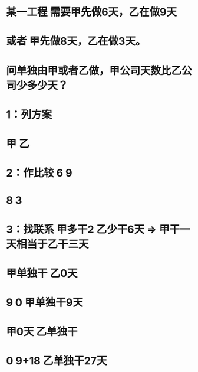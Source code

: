 # 某一工程 需要甲先做6天，乙在做9天
#    或者  甲先做8天，乙在做3天。
#   问单独由甲或者乙做，甲公司天数比乙公司少多少天？
    
#   1：列方案
#                甲   乙 
#   2：作比较      6    9
#                8    3
#   3：找联系     甲多干2 乙少干6天   => 甲干一天相当于乙干三天

#  甲单独干   乙0天 
#       9      0        甲单独干9天
#  甲0天      乙单独干   
#       0       9+18    乙单独干27天
# 
#